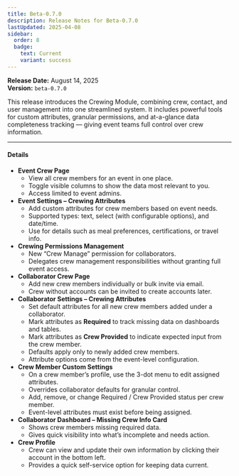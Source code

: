 ```yaml
---
title: Beta-0.7.0
description: Release Notes for Beta-0.7.0
lastUpdated: 2025-04-08
sidebar:
  order: 8
  badge:
    text: Current
    variant: success
---
```


**Release Date:** August 14, 2025  
**Version:** `beta-0.7.0`

This release introduces the Crewing Module, combining crew, contact, and user management into one streamlined system. It includes powerful tools for custom attributes, granular permissions, and at-a-glance data completeness tracking — giving event teams full control over crew information.

---

#### **Details**

- **Event Crew Page**
    - View all crew members for an event in one place.
    - Toggle visible columns to show the data most relevant to you.
    - Access limited to event admins.
- **Event Settings – Crewing Attributes**
    - Add custom attributes for crew members based on event needs.
    - Supported types: text, select (with configurable options), and date/time.
    - Use for details such as meal preferences, certifications, or travel info.
- **Crewing Permissions Management**
    - New “Crew Manage” permission for collaborators.
    - Delegates crew management responsibilities without granting full event access.
- **Collaborator Crew Page**
    - Add new crew members individually or bulk invite via email.
    - Crew without accounts can be invited to create accounts later.
- **Collaborator Settings – Crewing Attributes**
    - Set default attributes for all new crew members added under a collaborator.
    - Mark attributes as **Required** to track missing data on dashboards and tables.
    - Mark attributes as **Crew Provided** to indicate expected input from the crew member.
    - Defaults apply only to newly added crew members.
    - Attribute options come from the event-level configuration.
- **Crew Member Custom Settings**
    - On a crew member’s profile, use the 3-dot menu to edit assigned attributes.
    - Overrides collaborator defaults for granular control.
    - Add, remove, or change Required / Crew Provided status per crew member.
    - Event-level attributes must exist before being assigned.
- **Collaborator Dashboard – Missing Crew Info Card**
    - Shows crew members missing required data.
    - Gives quick visibility into what’s incomplete and needs action.
- **Crew Profile**
    - Crew can view and update their own information by clicking their account in the bottom left.
    - Provides a quick self-service option for keeping data current.